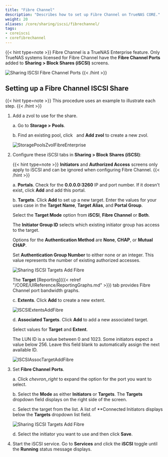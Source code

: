 ```yaml
---
title: "Fibre Channel"
description: "Describes how to set up Fibre Channel on TrueNAS CORE."
weight: 20
aliases: /core/sharing/iscsi/fibrechannel/
tags:
- coreiscsi
- corefibrechannel
---
```




{{< hint type=note >}}
Fibre Channel is a TrueNAS Enterprise feature. Only TrueNAS systems licensed for Fibre Channel have the **Fibre Channel Ports** added to **Sharing > Block Shares (iSCSI)** screens.

![Sharing ISCSI Fibre Channel Ports](/images/CORE/Sharing/SharingISCSIFibreChannelPorts.png "Sharing ISCSI Fibre Channel Ports")
{{< /hint >}}

## Setting up a Fibre Channel ISCSI Share

{{< hint type=note >}}
This procedure uses an example to illustrate each step.
{{< /hint >}}

1. Add a zvol to use for the share.

   a. Go to **Storage > Pools**.

   b. Find an existing pool, click <i class="fa fa-ellipsis-v" aria-hidden="true" title="Options"></i>&nbsp;</i> and **Add zvol** to create a new zvol.

   ![StoragePoolsZvolFibreEnterprise](/images/CORE/Storage/StoragePoolsZvolFibreEnterprise.png "Creating a Zvol for Fibre Channel")

2. Configure these iSCSI tabs in **Sharing > Block Shares (iSCSI)**:

   {{< hint type=note >}}
   **Initiators** and **Authorized Access** screens only apply to iSCSI and can be ignored when configuring Fibre Channel.
   {{< /hint >}}

   a. **Portals**. Check for the **0.0.0.0:3260** IP and port number. If it doesn't exist, click **Add** and add this portal.

   b. **Targets**. Click **Add** to set up a new target. Enter the values for your uses case in the **Target Name**, **Target Alias**, and **Portal Group**.

      Select the **Target Mode** option from **iSCSI**, **Fibre Channel** or **Both**.

      The **Initiator Group ID** selects which existing initiator group has access to the target.

      Options for the **Authentication Method** are **None**, **CHAP**, or **Mutual CHAP**.

      Set **Authentication Group Number** to either none or an integer. This value represents the number of existing authorized accesses.

      ![Sharing ISCSI Targets Add Fibre](/images/CORE/Sharing/SharingISCSITargetsAddFibre.png "ISCSI Targets: Fibre")

      The **Target** [Reporting]({{< relref "/CORE/UIReference/ReportingGraphs.md" >}}) tab provides Fibre Channel port bandwidth graphs.

   c. **Extents**. Click **Add** to create a new extent.

      ![ISCSIExtentsAddFibre](/images/CORE/Sharing/ISCSIExtentsAddFibre.png "ISCSI Extents Add Fibre")

   d. **Associated Targets**. Click **Add** to add a new associated target.

      Select values for **Target** and **Extent**.

      The LUN ID is a value between 0 and 1023. Some initiators expect a value below 256. Leave this field blank to automatically assign the next available ID.

      ![ISCSIAssocTargetAddFibre](/images/CORE/Sharing/ISCSIAssocTargetAddFibre.png "ISCSI Assoc Target: Add Fibre")

3. Set **Fibre Channel Ports**.

   a. Click <i class="material-icons" aria-hidden="true" title="Expand">chevron_right</i> to expand the option for the port you want to select.

   b. Select the **Mode** as either **Initiators** or **Targets**. The **Targets** dropdown field displays on the right side of the screen.

   c. Select the target from the list. A list of **Connected Initiators displays below the **Targets** dropdown list field.

      ![Sharing ISCSI Targets Add Fibre](/images/CORE/Sharing/SharingISCSITargetsAddFibre.png "ISCSI Targets: Fibre")

   d. Select the initiator you want to use and then click **Save**.

4. Start the iSCSI service. Go to **Services** and click the **iSCSI** toggle until the **Running** status message displays.
